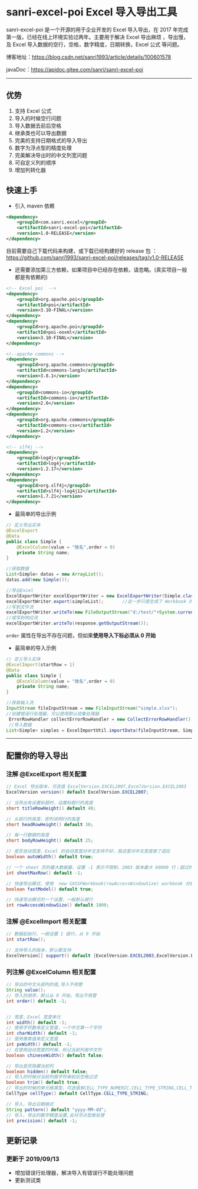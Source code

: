 # sanri-excel-poi Excel 导入导出工具

sanri-excel-poi 是一个开源的用于企业开发的 Excel 导入导出，在 2017 年完成第一版，已经在线上环境实验过两年。主要用于解决 Excel 导出麻烦 ，导出慢，及 Excel 导入数据的空行，空格，数字精度，日期转换，Excel 公式 等问题。

博客地址：https://blog.csdn.net/sanri1993/article/details/100601578

javaDoc：https://apidoc.gitee.com/sanri/sanri-excel-poi

-----

## 优势

1. 支持 Excel 公式 
2. 导入的时候空行问题
3. 导入数据去前后空格
4. 继承类也可以导出数据
5. 完美的支持日期格式的导入导出
6. 数字为浮点型的精度处理
7. 完美解决导出时的中文列宽问题
8. 可自定义列的顺序
9. 增加列转化器

## 快速上手

* 引入 maven 依赖

```xml
<dependency>
    <groupId>com.sanri.excel</groupId>
    <artifactId>sanri-excel-poi</artifactId>
    <version>1.0-RELEASE</version>
</dependency>
```

目前需要自己下载代码来构建，或下载已经构建好的 release 包 ：
https://github.com/sanri1993/sanri-excel-poi/releases/tag/v1.0-RELEASE

* 还需要添加第三方依赖，如果项目中已经存在依赖，请忽略。(真实项目一般都是有依赖的)

```xml
<!-- Excel poi  -->
<dependency>
    <groupId>org.apache.poi</groupId>
    <artifactId>poi</artifactId>
    <version>3.10-FINAL</version>
</dependency>
<dependency>
    <groupId>org.apache.poi</groupId>
    <artifactId>poi-ooxml</artifactId>
    <version>3.10-FINAL</version>
</dependency>

<!--apache commons -->
<dependency>
    <groupId>org.apache.commons</groupId>
    <artifactId>commons-lang3</artifactId>
    <version>3.8.1</version>
</dependency>
<dependency>
    <groupId>commons-io</groupId>
    <artifactId>commons-io</artifactId>
    <version>2.6</version>
</dependency>
<dependency>
    <groupId>org.apache.commons</groupId>
    <artifactId>commons-csv</artifactId>
    <version>1.2</version>
</dependency>

<!-- slf4j -->
<dependency>
    <groupId>log4j</groupId>
    <artifactId>log4j</artifactId>
    <version>1.2.17</version>
</dependency>
<dependency>
    <groupId>org.slf4j</groupId>
    <artifactId>slf4j-log4j12</artifactId>
    <version>1.7.21</version>
</dependency>
```

* 最简单的导出示例

```java
// 定义导出实体
@ExcelExport
@Data
public class Simple {
    @ExcelColumn(value = "姓名",order = 0)
    private String name;
}

//获取数据
List<Simple> datas = new ArrayList();
datas.add(new Simple());

//导出Excel 
ExcelExportWriter excelExportWriter = new ExcelExportWriter(Simple.class);
excelExportWriter.export(simpleList);		//这一步只是生成了 Workbook 的数据，还需要用户来决定输出到哪
//写到文件流
excelExportWriter.writeTo(new FileOutputStream("d:/test/"+System.currentTimeMillis()+".xlsx"));
//或写到响应流
excelExportWriter.writeTo(response.getOutputStream());
```

 `order` 属性在导出不存在问题，但如果**使用导入下标必须从 0 开始**



* 最简单的导入示例

```java
// 定义导入实体
@ExcelImport(startRow = 1)
@Data
public class Simple {
    @ExcelColumn(value = "姓名",order = 0)
    private String name;
}

//获取输入流
InputStream fileInputStream = new FileInputStream("simple.xlsx");
//创建错误行处理器，可以使用默认收集处理器
 ErrorRowHandler collectErrorRowHandler = new CollectErrorRowHandler();
 //导入数据
List<Simple> simples = ExcelImportUtil.importData(fileInputStream, Simple.class,collectErrorRowHandler);
```

-----

## 配置你的导入导出

### 注解 @ExcelExport 相关配置

```java
// Excel 导出版本，可选值 ExcelVersion.EXCEL2007,ExcelVersion.EXCEL2003
ExcelVersion version() default ExcelVersion.EXCEL2007;

// 当导出有设置标题时，设置标题行的高度
short titleRowHeight() default 40;

// 头部行的高度，即列说明行的高度 
short headRowHeight() default 30;

// 每一行数据的高度
short bodyRowHeight() default 25;

// 是否自动宽度，Excel 的自动宽度对中文支持不好，我这里对中文宽度做了适应
boolean autoWidth() default true;

// 一个 sheet 页的最大数据量，设置 -1 表示不限制，2003 版本最大 60000 行；超过的行数会另起 sheet 页
int sheetMaxRow() default -1;

// 快速导出模式，使用  new SXSSFWorkbook(rowAccessWindowSize) workbook 对象 
boolean fastModel() default true;

// 快速导出模式的一个设置，一般默认就行
int rowAccessWindowSize() default 1000;

```

### 注解 @ExcelImport 相关配置

```java
// 数据起始行，一般设置 1 就行，从 0 开始
int startRow();

// 支持导入的版本，默认都支持
ExcelVersion[] support() default {ExcelVersion.EXCEL2003,ExcelVersion.EXCEL2007};
```



### 列注解 @ExcelColumn 相关配置

```java
// 导出的中文头部列的值,导入不用管
String value();
// 导入的顺序，默认从 0 开始，导出不用管
int order() default -1;


// 宽度，Excel 宽度单元
int width() default -1;
// 使用字符数来定义宽度，一个中文算一个字符
int charWidth() default -1;
// 使用像素值来定义宽度
int pxWidth() default -1;
// 在使用自动宽度的时候，标记当前列是中文列
boolean chineseWidth() default false;

// 导出是否隐藏当前列
boolean hidden() default false;
// 导入的时候对当前列做字符串前后空格过滤 
boolean trim() default true;
// 导出的时候的单元格类型，可选值有CELL_TYPE_NUMERIC,CELL_TYPE_STRING,CELL_TYPE_BLANK,CELL_TYPE_BOOLEAN
CellType cellType() default CellType.CELL_TYPE_STRING;

// 导入、导出日期格式
String pattern() default "yyyy-MM-dd";
// 导入、导出的数字精度设置,会对浮点型做处理
int precision() default -1;
```



## 更新记录

### 更新于 2019/09/13

- 增加错误行处理器，解决导入有错误行不能处理问题
- 更新测试类